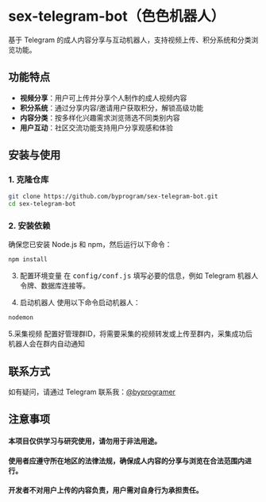# sex-telegram-bot（色色机器人）

基于 Telegram 的成人内容分享与互动机器人，支持视频上传、积分系统和分类浏览功能。

## 功能特点

- **视频分享**：用户可上传并分享个人制作的成人视频内容
- **积分系统**：通过分享内容/邀请用户获取积分，解锁高级功能
- **内容分类**：按多样化兴趣需求浏览筛选不同类别内容
- **用户互动**：社区交流功能支持用户分享观感和体验

## 安装与使用

### 1. 克隆仓库
```bash
git clone https://github.com/byprogram/sex-telegram-bot.git
cd sex-telegram-bot
```
### 2. 安装依赖
确保您已安装 Node.js 和 npm，然后运行以下命令：

```bash
npm install
```

3. 配置环境变量
在 <kbd>config/conf.js</kbd> 填写必要的信息，例如 Telegram 机器人令牌、数据库连接等。

4. 启动机器人
使用以下命令启动机器人：

```bash
nodemon
```

5.采集视频
配置好管理群ID，将需要采集的视频转发或上传至群内，采集成功后机器人会在群内自动通知

## 联系方式
如有疑问，请通过 Telegram 联系我：[@byprogramer](https://t.me/byprogramer)

## 注意事项
#### 本项目仅供学习与研究使用，请勿用于非法用途。
#### 使用者应遵守所在地区的法律法规，确保成人内容的分享与浏览在合法范围内进行。
#### 开发者不对用户上传的内容负责，用户需对自身行为承担责任。
